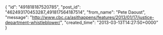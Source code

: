  {
   "id": "491818187520785",
   "post_id": "462493170453287_491817564187514",
   "from_name": "Pete Daoust",
   "message": "http://www.cbc.ca/asithappens/features/2013/01/17/justice-department-whistleblower/",
   "created_time": "2013-03-13T14:27:50+0000"
 }
